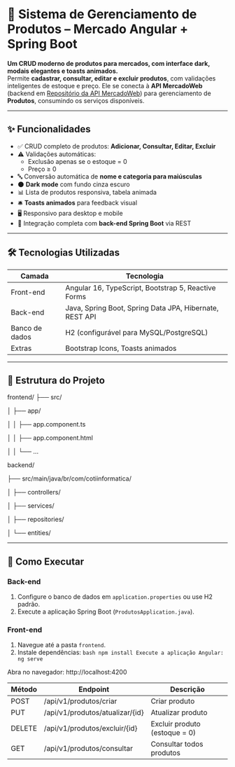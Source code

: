 # 🛒 Sistema de Gerenciamento de Produtos – Mercado Angular + Spring Boot

**Um CRUD moderno de produtos para mercados, com interface dark, modais elegantes e toasts animados.**  
Permite **cadastrar, consultar, editar e excluir produtos**, com validações inteligentes de estoque e preço.
Ele se conecta à **API MercadoWeb** (backend em [Repositório da API MercadoWeb](https://github.com/Sambonha/mercadoWeb)) para gerenciamento de **Produtos**, consumindo os serviços disponíveis.

---

## ✨ Funcionalidades

- ✅ CRUD completo de produtos: **Adicionar, Consultar, Editar, Excluir**  
- ⚠️ Validações automáticas:  
  - Exclusão apenas se o estoque = 0  
  - Preço ≥ 0  
- 🔤 Conversão automática de **nome e categoria para maiúsculas**  
- 🌑 **Dark mode** com fundo cinza escuro  
- 📊 Lista de produtos responsiva, tabela animada  
- 🛎️ **Toasts animados** para feedback visual  
- 🖥️ Responsivo para desktop e mobile  
- 🔗 Integração completa com **back-end Spring Boot** via REST  

---

## 🛠 Tecnologias Utilizadas

| Camada | Tecnologia |
|--------|------------|
| Front-end | Angular 16, TypeScript, Bootstrap 5, Reactive Forms |
| Back-end  | Java, Spring Boot, Spring Data JPA, Hibernate, REST API |
| Banco de dados | H2 (configurável para MySQL/PostgreSQL) |
| Extras | Bootstrap Icons, Toasts animados |

---

## 📂 Estrutura do Projeto

frontend/
├── src/

│ ├── app/

│ │ ├── app.component.ts

│ │ ├── app.component.html

│ │ └── ...

backend/

├── src/main/java/br/com/cotiinformatica/

│ ├── controllers/

│ ├── services/

│ ├── repositories/

│ └── entities/


---

## 🚀 Como Executar

### Back-end
1. Configure o banco de dados em `application.properties` ou use H2 padrão.  
2. Execute a aplicação Spring Boot (`ProdutosApplication.java`).  

### Front-end
1. Navegue até a pasta `frontend`.  
2. Instale dependências:
`bash
npm install
Execute a aplicação Angular:
ng serve`

Abra no navegador:
http://localhost:4200

| Método | Endpoint                        | Descrição                     |
| ------ | ------------------------------- | ----------------------------- |
| POST   | /api/v1/produtos/criar          | Criar produto                 |
| PUT    | /api/v1/produtos/atualizar/{id} | Atualizar produto             |
| DELETE | /api/v1/produtos/excluir/{id}   | Excluir produto (estoque = 0) |
| GET    | /api/v1/produtos/consultar      | Consultar todos produtos      |






